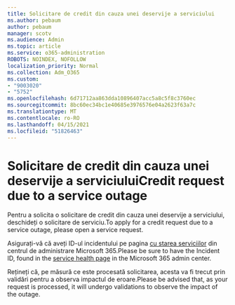 ```yaml
---
title: Solicitare de credit din cauza unei deservije a serviciului
ms.author: pebaum
author: pebaum
manager: scotv
ms.audience: Admin
ms.topic: article
ms.service: o365-administration
ROBOTS: NOINDEX, NOFOLLOW
localization_priority: Normal
ms.collection: Adm_O365
ms.custom:
- "9003020"
- "5752"
ms.openlocfilehash: 6d71712aa863dda10896407acc5a8c5f8c3760ec
ms.sourcegitcommit: 8bc60ec34bc1e40685e3976576e04a2623f63a7c
ms.translationtype: MT
ms.contentlocale: ro-RO
ms.lasthandoff: 04/15/2021
ms.locfileid: "51826463"
---
```

# <a name="credit-request-due-to-a-service-outage"></a><span data-ttu-id="5aefc-102">Solicitare de credit din cauza unei deservije a serviciului</span><span class="sxs-lookup"><span data-stu-id="5aefc-102">Credit request due to a service outage</span></span>

<span data-ttu-id="5aefc-103">Pentru a solicita o solicitare de credit din cauza unei deservije a serviciului, deschideți o solicitare de serviciu.</span><span class="sxs-lookup"><span data-stu-id="5aefc-103">To apply for a credit request due to a service outage, please open a service request.</span></span>

<span data-ttu-id="5aefc-104">Asigurați-vă că aveți ID-ul incidentului pe pagina [cu starea serviciilor](https://docs.microsoft.com/office365/enterprise/view-service-health) din centrul de administrare Microsoft 365.</span><span class="sxs-lookup"><span data-stu-id="5aefc-104">Please be sure to have the Incident ID, found in the [service health page](https://docs.microsoft.com/office365/enterprise/view-service-health) in the Microsoft 365 admin center.</span></span>

<span data-ttu-id="5aefc-105">Rețineți că, pe măsură ce este procesată solicitarea, acesta va fi trecut prin validări pentru a observa impactul de eroare.</span><span class="sxs-lookup"><span data-stu-id="5aefc-105">Please be advised that, as your request is processed, it will undergo validations to observe the impact of the outage.</span></span>
